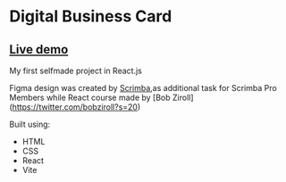 # Digital Business Card 

## [Live demo](https://cybulskikacper.github.io/NFT-card-component/)

My first selfmade project in React.js  

Figma design was created by [Scrimba](https://scrimba.com/),as additional task for Scrimba Pro Members while React course made by [Bob Ziroll] (https://twitter.com/bobziroll?s=20)

Built using:

- HTML
- CSS
- React
- Vite 

